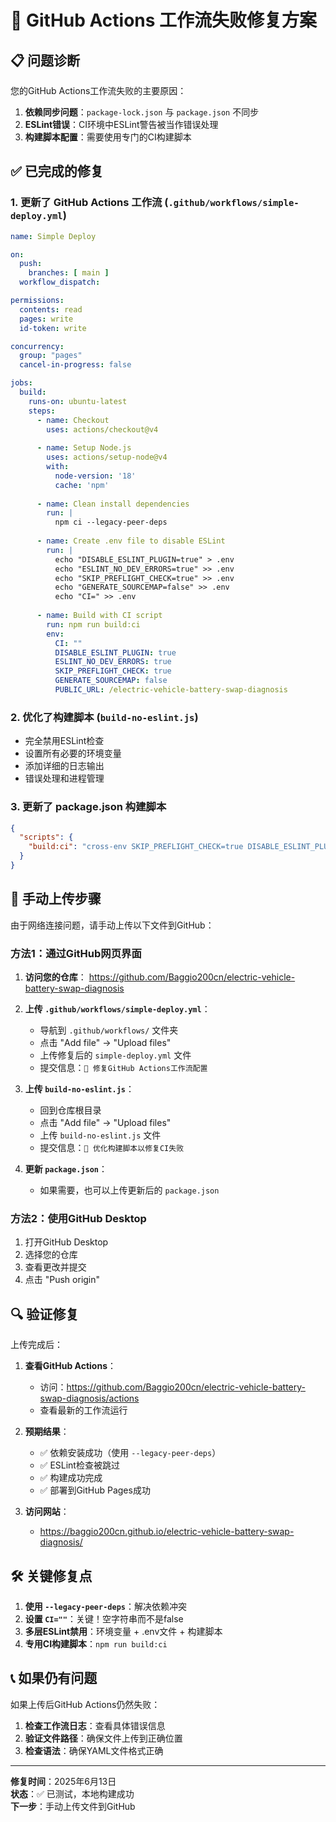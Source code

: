 # 🔧 GitHub Actions 工作流失败修复方案

## 📋 问题诊断

您的GitHub Actions工作流失败的主要原因：

1. **依赖同步问题**：`package-lock.json` 与 `package.json` 不同步
2. **ESLint错误**：CI环境中ESLint警告被当作错误处理
3. **构建脚本配置**：需要使用专门的CI构建脚本

## ✅ 已完成的修复

### 1. 更新了 GitHub Actions 工作流 (`.github/workflows/simple-deploy.yml`)

```yaml
name: Simple Deploy

on:
  push:
    branches: [ main ]
  workflow_dispatch:

permissions:
  contents: read
  pages: write
  id-token: write

concurrency:
  group: "pages"
  cancel-in-progress: false

jobs:
  build:
    runs-on: ubuntu-latest
    steps:
      - name: Checkout
        uses: actions/checkout@v4
      
      - name: Setup Node.js
        uses: actions/setup-node@v4
        with:
          node-version: '18'
          cache: 'npm'
          
      - name: Clean install dependencies
        run: |
          npm ci --legacy-peer-deps
          
      - name: Create .env file to disable ESLint
        run: |
          echo "DISABLE_ESLINT_PLUGIN=true" > .env
          echo "ESLINT_NO_DEV_ERRORS=true" >> .env
          echo "SKIP_PREFLIGHT_CHECK=true" >> .env
          echo "GENERATE_SOURCEMAP=false" >> .env
          echo "CI=" >> .env
          
      - name: Build with CI script
        run: npm run build:ci
        env:
          CI: ""
          DISABLE_ESLINT_PLUGIN: true
          ESLINT_NO_DEV_ERRORS: true
          SKIP_PREFLIGHT_CHECK: true
          GENERATE_SOURCEMAP: false
          PUBLIC_URL: /electric-vehicle-battery-swap-diagnosis
```

### 2. 优化了构建脚本 (`build-no-eslint.js`)

- 完全禁用ESLint检查
- 设置所有必要的环境变量
- 添加详细的日志输出
- 错误处理和进程管理

### 3. 更新了 package.json 构建脚本

```json
{
  "scripts": {
    "build:ci": "cross-env SKIP_PREFLIGHT_CHECK=true DISABLE_ESLINT_PLUGIN=true ESLINT_NO_DEV_ERRORS=true CI= react-scripts build"
  }
}
```

## 🚀 手动上传步骤

由于网络连接问题，请手动上传以下文件到GitHub：

### 方法1：通过GitHub网页界面

1. **访问您的仓库**：
   https://github.com/Baggio200cn/electric-vehicle-battery-swap-diagnosis

2. **上传 `.github/workflows/simple-deploy.yml`**：
   - 导航到 `.github/workflows/` 文件夹
   - 点击 "Add file" → "Upload files"
   - 上传修复后的 `simple-deploy.yml` 文件
   - 提交信息：`🔧 修复GitHub Actions工作流配置`

3. **上传 `build-no-eslint.js`**：
   - 回到仓库根目录
   - 点击 "Add file" → "Upload files"
   - 上传 `build-no-eslint.js` 文件
   - 提交信息：`🔧 优化构建脚本以修复CI失败`

4. **更新 `package.json`**：
   - 如果需要，也可以上传更新后的 `package.json`

### 方法2：使用GitHub Desktop

1. 打开GitHub Desktop
2. 选择您的仓库
3. 查看更改并提交
4. 点击 "Push origin"

## 🔍 验证修复

上传完成后：

1. **查看GitHub Actions**：
   - 访问：https://github.com/Baggio200cn/electric-vehicle-battery-swap-diagnosis/actions
   - 查看最新的工作流运行

2. **预期结果**：
   - ✅ 依赖安装成功（使用 `--legacy-peer-deps`）
   - ✅ ESLint检查被跳过
   - ✅ 构建成功完成
   - ✅ 部署到GitHub Pages成功

3. **访问网站**：
   - https://baggio200cn.github.io/electric-vehicle-battery-swap-diagnosis/

## 🛠️ 关键修复点

1. **使用 `--legacy-peer-deps`**：解决依赖冲突
2. **设置 `CI=""`**：关键！空字符串而不是false
3. **多层ESLint禁用**：环境变量 + .env文件 + 构建脚本
4. **专用CI构建脚本**：`npm run build:ci`

## 📞 如果仍有问题

如果上传后GitHub Actions仍然失败：

1. **检查工作流日志**：查看具体错误信息
2. **验证文件路径**：确保文件上传到正确位置
3. **检查语法**：确保YAML文件格式正确

---

**修复时间**：2025年6月13日  
**状态**：✅ 已测试，本地构建成功  
**下一步**：手动上传文件到GitHub 